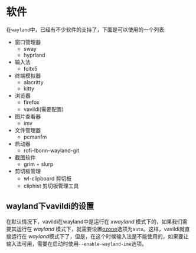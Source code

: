 # 软件

在`wayland`中，已经有不少软件的支持了，下面是可以使用的一个列表:

- 窗口管理器
  - sway
  - hyprland
- 输入法
  - fcitx5
- 终端模拟器
  - alacritty
  - kitty
- 浏览器
  - firefox
  - vavildi(需要配置)
- 图片查看器
  - imv
- 文件管理器
  - pcmanfm
- 启动器
  - rofi-lbonn-wayland-git
- 截图软件
  - grim + slurp
- 剪切板管理
  - wl-clipboard 剪切板
  - cliphist 剪切板管理工具

## wayland下vavildi的设置

在默认情况下，vavildi在wayland中是运行在 *xwayland* 模式下的，如果我们需要其运行在 *wayland* 模式下，就需要设置[ozone](vivaldi://flags/#ozone-platform-hint)选项为`auto`。这样，vavildi就直接运行在 *wayland*模式下了，但是，在这个时候输入法是不能使用的，如果要让输入法可用，需要在启动时使用`--enable-wayland-ime`选项。

